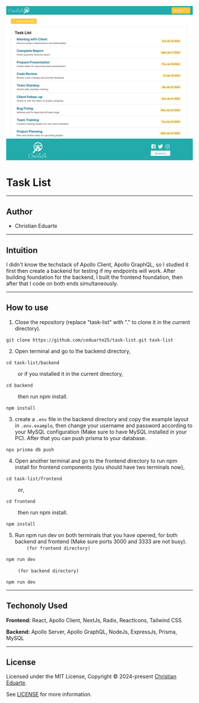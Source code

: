 [![Task List Homepage](task_list.png)](https://github.com/ceduarte25/task-list)

# Task List

---

## Author

- Christian Eduarte

---

## Intuition

I didn't know the techstack of Apollo Client, Apollo GraphQL, so I studied it first then create a backend for testing if my endpoints will work. After building foundation for the backend, I built the frontend foundation, then after that I code on both ends simultaneously.

---

## How to use

1. Close the repository (replace "task-list" with "." to clone it in the current directory).
```
git clone https://github.com/ceduarte25/task-list.git task-list
```
2. Open terminal and go to the backend directory,
```
cd task-list/backend
```
&nbsp;&nbsp;&nbsp;&nbsp;&nbsp;&nbsp;&nbsp;&nbsp;or if you installed it in the current directory,
```
cd backend
```
&nbsp;&nbsp;&nbsp;&nbsp;&nbsp;&nbsp;&nbsp;&nbsp;then run npm install.
```
npm install
```
3. create a `.env` file in the backend directory and copy the example layout in `.env.example`, then change your username and password according to your MySQL configuration (Make sure to have MySQL installed in your PC). After that you can push prisma to your database.
```
npx prisma db push
```
4. Open another terminal and go to the frontend directory to run npm install for frontend components (you should have two terminals now),
```
cd task-list/frontend
```
&nbsp;&nbsp;&nbsp;&nbsp;&nbsp;&nbsp;&nbsp;&nbsp;or,
```
cd frontend
```
&nbsp;&nbsp;&nbsp;&nbsp;&nbsp;&nbsp;&nbsp;&nbsp;then run npm install.
```
npm install
```
5. Run npm run dev on both terminals that you have opened, for both backend and frontend (Make sure ports 3000 and 3333 are not busy).
&nbsp;&nbsp;&nbsp;&nbsp;&nbsp;&nbsp;&nbsp;&nbsp;`(for frontend directory)`
```
npm run dev
```
&nbsp;&nbsp;&nbsp;&nbsp;&nbsp;&nbsp;&nbsp;&nbsp;`(for backend directory)`
```
npm run dev
```

---

## Techonoly Used

**Frontend:** React, Apollo Client, NextJs, Radix, ReactIcons, Tailwind CSS

**Backend:** Apollo Server, Apollo GraphQL, NodeJs, ExpressJs, Prisma, MySQL

---

## License

Licensed under the MIT License, Copyright © 2024-present [Christian Eduarte](https://github.com/ceduarte25).

See [LICENSE](./LICENSE) for more information.

